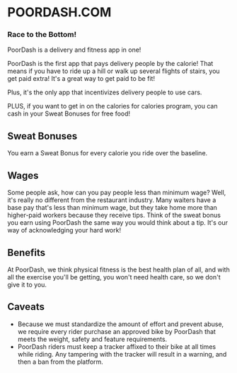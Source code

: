 # POORDASH.COM
### Race to the Bottom!

PoorDash is a delivery and fitness app in one!

PoorDash is the first app that pays delivery people by the calorie! That means if you have to ride up a hill or walk up several flights of stairs, you get paid extra! It's a great way to get paid to be fit!  

Plus, it's the only app that incentivizes delivery people to use cars.

PLUS, if you want to get in on the calories for calories program, you can cash in your Sweat Bonuses for free food! 

## Sweat Bonuses

You earn a Sweat Bonus for every calorie you ride over the baseline.

## Wages

Some people ask, how can you pay people less than minimum wage? Well, it's really no different from the restaurant industry. Many waiters have a base pay that's less than minimum wage, but they take home more than higher-paid workers because they receive tips. Think of the sweat bonus you earn using PoorDash the same way you would think about a tip. It's our way of acknowledging your hard work!

## Benefits

At PoorDash, we think physical fitness is the best health plan of all, and with all the exercise you'll be getting, you won't need health care, so we don't give it to you.

## Caveats

* Because we must standardize the amount of effort and prevent abuse, we require every rider purchase an approved bike by PoorDash that meets the weight, safety and feature requirements. 
* PoorDash riders must keep a tracker affixed to their bike at all times while riding. Any tampering with the tracker will result in a warning, and then a ban from the platform.

